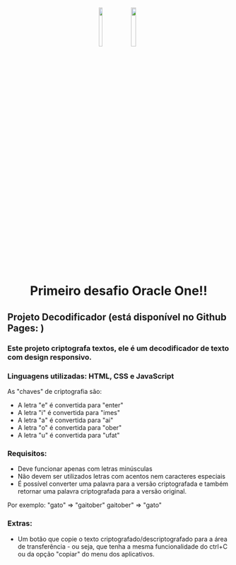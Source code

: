 <h1 align="center">
    
<p align="center">
<img src= "https://github.com/user-attachments/assets/972a68e2-54ab-4571-a7b0-fb7b1c179fa5" width="12%" height="15%"/>
<img src= "https://github.com/user-attachments/assets/3071fc46-505f-4f87-900e-2646877dea96" width="15%" height="15%"/>

<h1 align="center"><b>Primeiro desafio Oracle One!! </b></h1>


<p align="center"> 



## Projeto Decodificador (está disponível no Github Pages: )

### Este projeto criptografa textos, ele é um decodificador de texto com design responsivo.
### Linguagens utilizadas: HTML, CSS e JavaScript

As "chaves" de criptografia são:
* A letra "e" é convertida para "enter"
* A letra "i" é convertida para "imes"
* A letra "a" é convertida para "ai"
* A letra "o" é convertida para "ober"
* A letra "u" é convertida para "ufat"

### Requisitos:
* Deve funcionar apenas com letras minúsculas
* Não devem ser utilizados letras com acentos nem caracteres especiais
* É possível converter uma palavra para a versão criptografada e também retornar uma palavra criptografada para a versão original.

Por exemplo:
"gato" => "gaitober"
gaitober" => "gato"


### Extras:
* Um botão que copie o texto criptografado/descriptografado para a área de transferência - ou seja, que tenha a mesma funcionalidade do ctrl+C ou da opção "copiar" do menu dos aplicativos.

